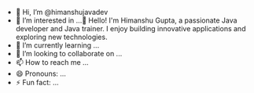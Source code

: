 - 👋 Hi, I’m @himanshujavadev
- 👀 I’m interested in ...👋 Hello! I'm Himanshu Gupta, a passionate Java developer and Java trainer. I enjoy building innovative applications and exploring new technologies.
- 🌱 I’m currently learning ...
- 💞️ I’m looking to collaborate on ...
- 📫 How to reach me ...
- 😄 Pronouns: ...
- ⚡ Fun fact: ...

<!---
himanshujavadev/himanshujavadev is a ✨ special ✨ repository because its `README.md` (this file) appears on your GitHub profile.
You can click the Preview link to take a look at your changes.
--->
